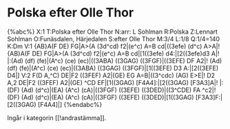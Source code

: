 # Polska efter Olle Thor

{%abc%}
X:1
T:Polska efter Olle Thor
N:arr: L Sohlman
R:Polska
Z:Lennart Sohlman
O:Funäsdalen, Härjedalen 
S:efter Olle Thor 
M:3/4
L:1/8
Q:1/4=140
K:Dm
V:1
{AB}A(F DE) FG|A>(A (3d^cd) f2|(e^c) A=B cd|((3efe) (d^c) A>A|!
{AB}A(F DE) FG|A>(A (3d^cd) f2|(e^c) A=B cd|[1((3efe) d4:|[2((3efe)d3 A|!
|:(Ad) (df) (fe)|(A^c) (ce) (ec)|((3ABA) ((3GAG) ((3FGF)|((3EFE) DF A2|!
(Ad) (df) (fe)|(A^c) (ce) (ec)|((3ABA) ((3GAG) ((3FGF)|[1((3EFE) D3 A:|[2((3EFE) D4|]
V:2
F(D A,^C) DE|F2 ((3FEF) A2|(GE) EG A=B|((3^cdc) (AG) E>E|!
D2 A,2 DE|F2 ((3FEF) A2|(GE) ^CD EF|[1((3GAG) [F4A4]:|[2((3GAG) [F3A3]A|!
|:(DF) (Ad) (d^c)|(EA) (A^c) (cA)|((3FGF) ((3EFE) ((3DED)|((3^CDE) FA ^c2|!
(DF) (Ad) (d^c)|(EA) (A^c) (cA)|((3FGF) ((3EFE) ((3DED)|[1((3GAG) [F3A3]F:|
[2((3GAG) [F4A4]|]
{%endabc%}

Ingår i kategorin [[!andrastämma]].
